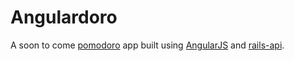 # Angulardoro

A soon to come [pomodoro](http://pomodorotechnique.com/) app built using
[AngularJS](http://angularjs.org/) and [rails-api](https://github.com/rails-api/rails-api).
